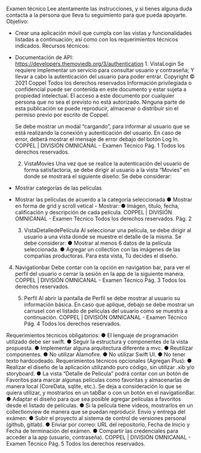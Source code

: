Examen técnico
Lee atentamente las instrucciones, y si tienes alguna duda contacta a la persona que lleva tu seguimiento para que pueda apoyarte.
Objetivo:
- Crear una aplicación móvil que cumpla con las vistas y funcionalidades listadas a continuación; así como con los requerimientos técnicos indicados.
Recursos técnicos:
- Documentación de API: https://developers.themoviedb.org/3/authentication 1. VistaLogin
Se requiere implementar un servicio para consultar usuario y contraseña; Y llevar a cabo la autenticación del usuario para poder entrar.
Copyright © 2021 Coppel Todos los derechos reservados
Información privilegiada o confidencial puede ser contenida en este documento y estar sujeta a propiedad intelectual. El acceso a este documento por cualquier persona que no sea el previsto no está autorizado. Ninguna parte de esta publicación se puede reproducir, almacenar o distribuir sin el permiso previo por escrito de Coppel.
  
   Se debe mostrar un modal “cargando”, para informar al usuario que se está realizando la conexión y autenticación del usuario.
En caso de error, deberá mostrar el mensaje de error debajo del botón Log In.
 COPPEL | DIVISIÓN OMNICANAL - Examen Técnico Pág. 1 Todos los derechos reservados.

   2. VistaMovies
Una vez que se realice la autenticación del usuario de forma satisfactoria, se debe dirigir al usuario a la vista “Movies” en donde se mostrará el siguiente diseño:
Se debe considerar:
- Mostrar categorías de las películas
- Mostrar las películas de acuerdo a la categoría seleccionada
● Mostrar en forma de grid y scroll vetical - Mostrar:
● Imágen, título, fecha, calificación y descripción de cada película.
COPPEL | DIVISIÓN OMNICANAL - Examen Técnico
Todos los derechos reservados.
 Pág. 2

   3. VistaDetalledePelícula
Al seleccionar una película, se debe dirigir al usuario a una vista donde se muestre el detalle de la misma.
Se debe considerar:
● Mostrar al menos 6 datos de la película seleccionada.
● Agregar un collection con las imágenes de las compañías productoras.
Para esta vista, Tú decides el diseño.
4. Navigationbar
Debe contar con la opción en navigation bar, para ver el perfil del usuario o cerrar la sesión en la app de la siguiente manera.
COPPEL | DIVISIÓN OMNICANAL - Examen Técnico Pág. 3 Todos los derechos reservados.
  
   5. Perfil
Al abrir la pantalla de Perfil se debe mostrar al usuario su información básica.
En caso que aplique, debajo se debe mostrar un carrusel con el listado de películas del usuario como se muestra a continuación.
 COPPEL | DIVISIÓN OMNICANAL - Examen Técnico Pág. 4 Todos los derechos reservados.

  Requerimientos técnicos obligatorios:
● El lenguaje de programación utilizado debe ser swift.
● Seguir la estructura y componentes de la vista propuesta.
● Implementar alguna arquitectura diferente a mvc.
● Reutilizar componentes.
● No utilizar Alamofire.
● No utilizar Swift UI.
● No tener texto hardcodeado.
Requerimientos técnicos opcionales (Agregan Plus):
● Realizar el diseño de la aplicación utilizando puro código, sin utilizar .xib y/o
storyboard.
● La vista “Detalle de Película” podrá contar con un botón de Favoritos para
marcar algunas películas como favoritas y almacenarlas de manera local (CoreData, sqlite, etc.). Se deja a consideración lo que se quiera utilizar, y mostrarlos en un tabBar o con un botón en el navigationBar.
● Adaptar el diseño para que sea posible agregar películas a favoritos desde el listado de películas.
● Si la película tiene videos, mostrarlos en un collectionview de manera que se puedan reproducir.
Envío y entrega del exámen:
● Subir el proyecto al sistema de control de versiones personal (github, gitlab).
● Enviar por correo: URL del repositorio, Fecha de Inicio y Fecha de terminación
del exámen.
● Compartir las credenciales para acceder a la app (usuario, contraseña).
  COPPEL | DIVISIÓN OMNICANAL - Examen Técnico Pág. 5 Todos los derechos reservados.
